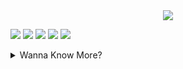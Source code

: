 <div align="center"><img src="https://readme-typing-svg.herokuapp.com?font=&color=000000&lines=Hi!+I'm+Sai+Kishore;I+Code...;I+Draw...;I+Write" /></div>
  
![](https://github-profile-summary-cards.vercel.app/api/cards/profile-details?username=shadow-prince&theme=default)
![](https://github-profile-summary-cards.vercel.app/api/cards/repos-per-language?username=shadow-prince&theme=default)
![](https://github-profile-summary-cards.vercel.app/api/cards/most-commit-language?username=shadow-prince&theme=default)
![](https://github-profile-summary-cards.vercel.app/api/cards/stats?username=shadow-prince&theme=default)
![](https://github-profile-summary-cards.vercel.app/api/cards/productive-time?username=shadow-prince&theme=default)

<details>
  <summary>Wanna Know More?</summary>
  <br>

 Account age: **1** years

Pushed **833** commits

Opened **2** issues

Submitted **5** pull requests

Received **16** stars

Own **67** repositories

Contributed to **5** public repositories

**Top 8 most used languages across my repositories:**

![HTML](https://img.shields.io/badge/HTML-33%25-%23e34c26?style=for-the-badge&logo=HTML)
![CSS](https://img.shields.io/badge/CSS-18.3%25-%23563d7c?style=for-the-badge&logo=CSS)
![TypeScript](https://img.shields.io/badge/TypeScript-17.4%25-%232b7489?style=for-the-badge&logo=TypeScript)
![Java](https://img.shields.io/badge/Java-16.8%25-%23b07219?style=for-the-badge&logo=Java)
![JavaScript](https://img.shields.io/badge/JavaScript-10.7%25-%23f1e05a?style=for-the-badge&logo=JavaScript)
![Python](https://img.shields.io/badge/Python-1.8%25-%233572A5?style=for-the-badge&logo=Python)
![Jupyter Notebook](https://img.shields.io/badge/Jupyter%20Notebook-0.8%25-%23DA5B0B?style=for-the-badge&logo=Jupyter%20Notebook)
![Other](https://img.shields.io/badge/Other-0.9%25-%23ededed?style=for-the-badge&logo=Other)

</details>

<!--START_SECTION:activity-->

